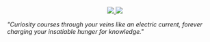 <p align="center">
  <a href="https://twitter.com/finesanxz">
    <img src="https://img.shields.io/twitter/follow/asawgi?style=for-the-badge&label=%40finesanxz&logo=twitter&logoColor=00AEFF&labelColor=black&color=7fff00">
  </a>
  <a href="mailto:halfnugraha@gmail.com">
    <img src="https://img.shields.io/badge/halfnugraha@gmail.com-0078D4?style=for-the-badge&logo=Microsoft-Outlook&logoColor=00AEFF&labelColor=black&color=black">
  </a> 
</p>

*"Curiosity courses through your veins like an electric current, forever charging your insatiable hunger for knowledge."*
